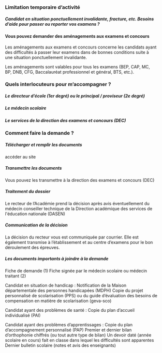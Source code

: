 ### Limitation temporaire d’activité

##### Candidat en situation ponctuellement invalidante, fracture, etc. Besoins d’aide pour passer ou reporter vos examens ?

#### Vous pouvez demander des aménagements aux examens et concours

Les aménagements aux examens et concours concerne les candidats ayant des difficultés à passer leur examens dans de bonnes conditions suite à une situation ponctuellement invalidante.

Les aménagements sont valables pour tous les examens (BEP, CAP, MC, BP, DNB, CFG, Baccalauréat professionnel et général, BTS, etc.). 



### Quels interlocuteurs pour m’accompagner ?

##### Le directeur d’école (1er degré) ou le principal / proviseur (2e degré)
##### Le médecin scolaire
##### Le services de la direction des examens et concours (DEC)



### Comment faire la demande ?

##### Télécharger et remplir les documents
accéder au site
##### Transmettre les documents
Vous pouvez les transmettre à la direction des examens et concours (DEC)
##### Traitement du dossier
Le recteur de l’Académie prend la décision après avis éventuellement du médecin conseiller technique de la Direction académique des services de l'éducation nationale (DASEN)
##### Communication de la décision
La décision du recteur vous est communiquée par courrier. Elle est également transmise à l’établissement et au centre d’examens pour le bon déroulement des épreuves.


##### Les documents importants à joindre à la demande
Fiche de demande (1)
Fiche signée par le médecin scolaire ou médecin traitant (2)

Candidat en situation de handicap :
Notification de la Maison départementale des personnes handicapées (MDPH)
Copie du projet personnalisé de scolarisation (PPS) ou du guide d’évaluation des besoins de compensation en matière de scolarisation (geva-sco)

Candidat ayant des problèmes de santé :
Copie du plan d’accueil individualisé (PAI)

Candidat ayant des problèmes d’apprentissages :
Copie du plan d’accompagnement personnalisé (PAP)
Premier et dernier bilan d’orthophonie chiffrés (ou tout autre type de bilan)
Un devoir daté (année scolaire en cours) fait en classe dans lequel les difficultés sont apparentes
Dernier bulletin scolaire (notes et avis des enseignants)
